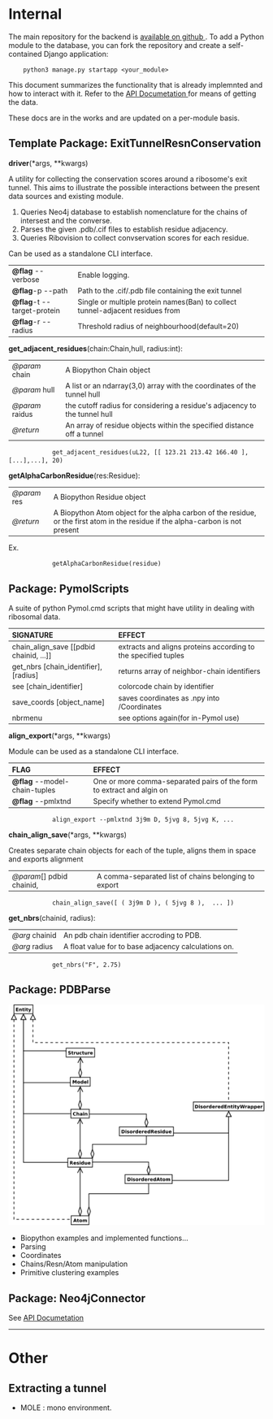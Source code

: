 # Internal


The main repository for the backend is [available on github ](https://github.com/rtviii/ribosome.xyz-backend).
To add a Python module to the database, you can fork the repository and create a self-contained Django application:

        python3 manage.py startapp <your_module>

This document summarizes the functionality that is already implemnted and how to interact with it.
Refer to the [ API Documetation ](APISHAPE.md) for means of getting the data.

These docs are in the works and are updated on a per-module basis.




## Template Package: ExitTunnelResnConservation

__driver__(*args, **kwargs)

A utility for collecting the conservation scores around a ribosome's exit tunnel.
This aims to illustrate the possible interactions between the present data sources and existing module. 

1. Queries Neo4j database to establish nomenclature for the chains of intersest and the converse.
2. Parses the given .pdb/.cif files to establish residue adjacency.
3. Queries Ribovision to collect convservation scores for each residue.


Can be used as a standalone CLI interface.

|||
|:---|:---|
|__@flag__ --verbose|Enable logging.|
|__@flag__-p --path|Path to the .cif/.pdb file containing the exit tunnel |
|__@flag__-t --target-protein| Single or multiple protein names(Ban) to collect tunnel-adjacent residues from|
|__@flag__-r --radius| Threshold radius of neighbourhood(default=20)|


__get_adjacent_residues__(chain:Chain,hull, radius:int): 

|||
|:---|:---|
|*@param* chain| A Biopython Chain object |
|*@param* hull| A list or an ndarray(3,0) array with the coordinates of the tunnel hull|
|*@param* raidus| the cutoff radius for considering a residue's adjacency to the tunnel hull |
|*@return* | An array of residue objects within the specified distance off a tunnel |

                get_adjacent_residues(uL22, [[ 123.21 213.42 166.40 ],[...],...], 20)


__getAlphaCarbonResidue__(res:Residue): 

|||
|:---|:---|
|*@param* res| A Biopython Residue object|
|*@return* |A Biopython Atom object for the alpha carbon of the residue, or the first atom in the residue if the alpha-carbon is not present|

Ex.

                getAlphaCarbonResidue(residue)



## Package: PymolScripts

A suite of python Pymol.cmd scripts that might have utility in dealing with ribosomal data.

|SIGNATURE|EFFECT|
|:---|:---|
|chain_align_save [[pdbid chainid, ...]]| extracts and aligns proteins according to the specified tuples|
|get_nbrs [chain_identifier],[radius] | returns array of neighbor-chain identifiers  |
|see               [chain_identifier] | colorcode chain by identifier       |
|save_coords            [object_name] | saves coordinates as .npy into /Coordinates|
|nbrmenu                              | see options again(for in-Pymol use)                       |

__align_export__(*args, **kwargs)

Module can be used as a standalone CLI interface.

|FLAG| EFFECT|
|:---|:---|
|__@flag__ --model-chain-tuples|One or more comma-separated pairs of the form <pdbid> <protein> to extract and algin on |
|__@flag__ --pmlxtnd| Specify whether to extend Pymol.cmd |


                align_export --pmlxtnd 3j9m D, 5jvg 8, 5jvg K, ... 


__chain_align_save__(*args, **kwargs) 

Creates separate chain objects for each of the tuple, aligns them in space and exports alignment

|||
|:---|:---|
|*@param*[]  pdbid chainid,| A comma-separated list of chains belonging to export|

                chain_align_save([ ( 3j9m D ), ( 5jvg 8 ),  ... ])




__get_nbrs__(chainid, radius):

|||
|:---|:---|
|*@arg* chainid| An pdb chain identifier accroding to PDB. |
|*@arg* radius | A float value for to base adjacency calculations on.|

                get_nbrs("F", 2.75)


## Package: PDBParse

![](Bio.PDB.schema.png)

- Biopython examples and implemented functions...
- Parsing
- Coordinates
- Chains/Resn/Atom manipulation
- Primitive clustering examples


## Package: Neo4jConnector

See [ API Documetation ](APISHAPE.md)





---

# Other

## Extracting a tunnel

- MOLE : mono environment.


